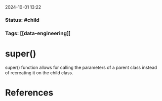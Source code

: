 2024-10-01 13:22

### Status: #child

### Tags: [[data-engineering]]

# super()

super() function allows for calling the parameters of a parent class instead of recreating it on the child class.








# References









